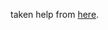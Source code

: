 taken help from [here](https://leetcode.com/problems/find-all-possible-recipes-from-given-supplies/discuss/1646722/Topological-Sorting-or-C%2B%2B).